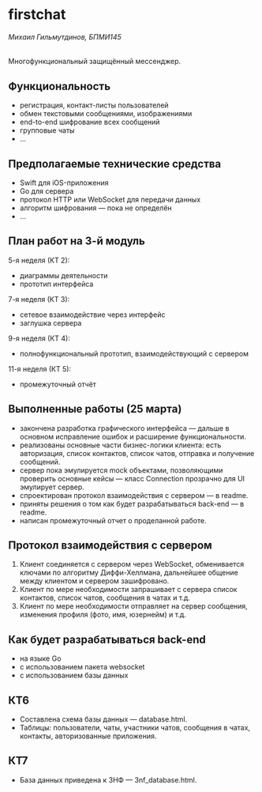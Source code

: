 # firstchat
###### Михаил Гильмутдинов, БПМИ145
Многофункциональный защищённый мессенджер.

## Функциональность
- регистрация, контакт-листы пользователей
- обмен текстовыми сообщениями, изображениями
- end-to-end шифрование всех сообщений
- групповые чаты
- …

## Предполагаемые технические средства
- Swift для iOS-приложения
- Go для сервера
- протокол HTTP или WebSocket для передачи данных
- алгоритм шифрования — пока не определён
- …

## План работ на 3-й модуль
5-я неделя (КТ 2):
- диаграммы деятельности
- прототип интерфейса

7-я неделя (КТ 3):
- сетевое взаимодействие через интерфейс
- заглушка сервера

9-я неделя (КТ 4):
- полнофункциональный прототип, взаимодействующий с сервером

11-я неделя (КТ 5):
- промежуточный отчёт

## Выполненные работы (25 марта)
- закончена разработка графического интерфейса — дальше в основном исправление ошибок и расширение функциональности.
- реализованы основные части бизнес-логики клиента: есть авторизация, список контактов, список чатов, отправка и получение сообщений.
- сервер пока эмулируется mock объектами, позволяющими проверить основные кейсы — класс Connection прозрачно для UI эмулирует сервер.
- спроектирован протокол взаимодействия с сервером — в readme.
- приняты решения о том как будет разрабатываться back-end — в readme.
- написан промежуточный отчет о проделанной работе.

## Протокол взаимодействия с сервером
1. Клиент соединяется с сервером через WebSocket, обменивается ключами по алгоритму Диффи-Хеллмана, дальнейшее общение между клиентом и сервером зашифровано.
2. Клиент по мере необходимости запрашивает с сервера список контактов, список чатов, сообщения в чатах и т.д.
3. Клиент по мере необходимости отправляет на сервер сообщения, изменения профиля (фото, имя, юзернейм) и т.д.

## Как будет разрабатываться back-end
- на языке Go
- с использованием пакета websocket
- с использованием базы данных

## КТ6
- Составлена схема базы данных — database.html.
- Таблицы: пользователи, чаты, участники чатов, сообщения в чатах, контакты, авторизованные приложения.

## КТ7
- База данных приведена к 3НФ — 3nf_database.html.